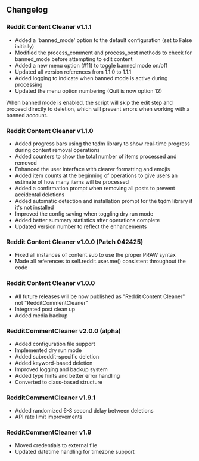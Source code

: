 ## Changelog

### Reddit Content Cleaner v1.1.1
- Added a 'banned_mode' option to the default configuration (set to False initially)
- Modified the process_comment and process_post methods to check for banned_mode before attempting to edit content
- Added a new menu option (#11) to toggle banned mode on/off
- Updated all version references from 1.1.0 to 1.1.1
- Added logging to indicate when banned mode is active during processing
- Updated the menu option numbering (Quit is now option 12)

When banned mode is enabled, the script will skip the edit step and proceed directly to deletion, which will prevent errors when working with a banned account.

### Reddit Content Cleaner v1.1.0
- Added progress bars using the tqdm library to show real-time progress during content removal operations
- Added counters to show the total number of items processed and removed
- Enhanced the user interface with clearer formatting and emojis
- Added item counts at the beginning of operations to give users an estimate of how many items will be processed
- Added a confirmation prompt when removing all posts to prevent accidental deletions
- Added automatic detection and installation prompt for the tqdm library if it's not installed
- Improved the config saving when toggling dry run mode
- Added better summary statistics after operations complete
- Updated version number to reflect the enhancements

### Reddit Content Cleaner v1.0.0 (Patch 042425)
- Fixed all instances of content.sub to use the proper PRAW syntax
- Made all references to self.reddit.user.me() consistent throughout the code

### Reddit Content Cleaner v1.0.0
- All future releases will be now published as "Reddit Content Cleaner" not "RedditCommentCleaner"
- Integrated post clean up
- Added media backup

### RedditCommentCleaner v2.0.0 (alpha)
- Added configuration file support
- Implemented dry run mode
- Added subreddit-specific deletion
- Added keyword-based deletion
- Improved logging and backup system
- Added type hints and better error handling
- Converted to class-based structure

### RedditCommentCleaner v1.9.1
- Added randomized 6-8 second delay between deletions
- API rate limit improvements

### RedditCommentCleaner v1.9
- Moved credentials to external file
- Updated datetime handling for timezone support
